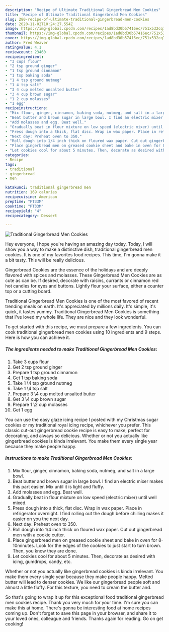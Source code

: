 ```yaml
---
description: "Recipe of Ultimate Traditional Gingerbread Men Cookies"
title: "Recipe of Ultimate Traditional Gingerbread Men Cookies"
slug: 280-recipe-of-ultimate-traditional-gingerbread-men-cookies
date: 2020-11-02T10:24:27.554Z
image: https://img-global.cpcdn.com/recipes/1ad8bd30b57416ec/751x532cq70/traditional-gingerbread-men-cookies-recipe-main-photo.jpg
thumbnail: https://img-global.cpcdn.com/recipes/1ad8bd30b57416ec/751x532cq70/traditional-gingerbread-men-cookies-recipe-main-photo.jpg
cover: https://img-global.cpcdn.com/recipes/1ad8bd30b57416ec/751x532cq70/traditional-gingerbread-men-cookies-recipe-main-photo.jpg
author: Fred Weaver
ratingvalue: 4.1
reviewcount: 23460
recipeingredient:
- "3 cups flour"
- "2 tsp ground ginger"
- "1 tsp ground cinnamon"
- "1 tsp baking soda"
- "1 4 tsp ground nutmeg"
- "1 4 tsp salt"
- "3 4 cup melted unsalted butter"
- "3 4 cup brown sugar"
- "1 2 cup molasses"
- "1 egg"
recipeinstructions:
- "Mix flour, ginger, cinnamon, baking soda, nutmeg, and salt in a large bowl."
- "Beat butter and brown sugar in large bowl. I find an electric mixer makes this part easier. Mix until it is light and fluffy."
- "Add molasses and egg. Beat well."
- "Gradually beat in flour mixture on low speed (electric mixer) until well mixed."
- "Press dough into a thick, flat disc. Wrap in wax paper. Place in refrigerator overnight. I find rolling out the dough before chilling makes it easier on you the next day."
- "Next day: Preheat oven to 350."
- "Roll dough into 1/4 inch thick on floured wax paper. Cut out gingerbread men with a cookie cutter."
- "Place gingerbread men on greased cookie sheet and bake in oven for 8-10minutes. Look for the edges of the cookies to just start to turn brown. Then, you know they are done."
- "Let cookies cool for about 5 minutes. Then, decorate as desired with icing, gumdrops, candy, etc."
categories:
- Recipe
tags:
- traditional
- gingerbread
- men

katakunci: traditional gingerbread men 
nutrition: 169 calories
recipecuisine: American
preptime: "PT33M"
cooktime: "PT33M"
recipeyield: "4"
recipecategory: Dessert

---
```



![Traditional Gingerbread Men Cookies](https://img-global.cpcdn.com/recipes/1ad8bd30b57416ec/751x532cq70/traditional-gingerbread-men-cookies-recipe-main-photo.jpg)

Hey everyone, I hope you're having an amazing day today. Today, I will show you a way to make a distinctive dish, traditional gingerbread men cookies. It is one of my favorites food recipes. This time, I'm gonna make it a bit tasty. This will be really delicious.

Gingerbread Cookies are the essence of the holidays and are deeply flavored with spices and molasses. These Gingerbread Men Cookies are as cute as can be. If desired, decorate with raisins, currants or cinnamon red hot candies for eyes and buttons. Lightly flour your surface, either a counter top or a cutting board.

Traditional Gingerbread Men Cookies is one of the most favored of recent trending meals on earth. It's appreciated by millions daily. It's simple, it's quick, it tastes yummy. Traditional Gingerbread Men Cookies is something that I've loved my whole life. They are nice and they look wonderful.


To get started with this recipe, we must prepare a few ingredients. You can cook traditional gingerbread men cookies using 10 ingredients and 9 steps. Here is how you can achieve it.

<!--inarticleads1-->

##### The ingredients needed to make Traditional Gingerbread Men Cookies:

1. Take 3 cups flour
1. Get 2 tsp ground ginger
1. Prepare 1 tsp ground cinnamon
1. Get 1 tsp baking soda
1. Take 1 \4 tsp ground nutmeg
1. Take 1 \4 tsp salt
1. Prepare 3 \4 cup melted unsalted butter
1. Get 3 \4 cup brown sugar
1. Prepare 1 \2 cup molasses
1. Get 1 egg


You can use the easy glaze icing recipe I posted with my Christmas sugar cookies or my traditional royal icing recipe, whichever you prefer. This classic cut-out gingerbread cookie recipe is easy to make, perfect for decorating, and always so delicious. Whether or not you actually like gingerbread cookies is kinda irrelevant. You make them every single year because they make people happy. 

<!--inarticleads2-->

##### Instructions to make Traditional Gingerbread Men Cookies:

1. Mix flour, ginger, cinnamon, baking soda, nutmeg, and salt in a large bowl.
1. Beat butter and brown sugar in large bowl. I find an electric mixer makes this part easier. Mix until it is light and fluffy.
1. Add molasses and egg. Beat well.
1. Gradually beat in flour mixture on low speed (electric mixer) until well mixed.
1. Press dough into a thick, flat disc. Wrap in wax paper. Place in refrigerator overnight. I find rolling out the dough before chilling makes it easier on you the next day.
1. Next day: Preheat oven to 350.
1. Roll dough into 1/4 inch thick on floured wax paper. Cut out gingerbread men with a cookie cutter.
1. Place gingerbread men on greased cookie sheet and bake in oven for 8-10minutes. Look for the edges of the cookies to just start to turn brown. Then, you know they are done.
1. Let cookies cool for about 5 minutes. Then, decorate as desired with icing, gumdrops, candy, etc.


Whether or not you actually like gingerbread cookies is kinda irrelevant. You make them every single year because they make people happy. Melted butter will lead to denser cookies. We like our gingerbread people soft and almost a little fluffy. For this texture, you need to cream the butter and. 

So that's going to wrap it up for this exceptional food traditional gingerbread men cookies recipe. Thank you very much for your time. I'm sure you can make this at home. There's gonna be interesting food at home recipes coming up. Don't forget to save this page in your browser, and share it to your loved ones, colleague and friends. Thanks again for reading. Go on get cooking!
